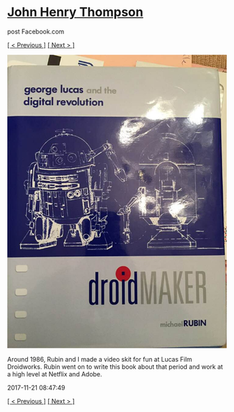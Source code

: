 # [John Henry Thompson](../README.md)
post Facebook.com

[[ < Previous ]](2017-11-23-3.md) [[ Next > ]](2017-11-12-3.md)

[![](../media/2017-11-21/Timeline-Photos-Around-1986-Rubin-and-I-made-a-video-skit-for-fu.jpg)](../README.md)

Around 1986, Rubin and I made a video skit for fun at Lucas Film Droidworks. Rubin went on to write this book about that period and work at a high level at Netflix and Adobe.

2017-11-21 08:47:49

[[ < Previous ]](2017-11-23-3.md) [[ Next > ]](2017-11-12-3.md)
